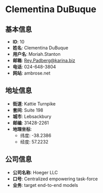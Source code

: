 # Clementina DuBuque

## 基本信息
- **ID**: 10
- **姓名**: Clementina DuBuque
- **用户名**: Moriah.Stanton
- **邮箱**: Rey.Padberg@karina.biz
- **电话**: 024-648-3804
- **网站**: ambrose.net

## 地址信息
- **街道**: Kattie Turnpike
- **套间**: Suite 198
- **城市**: Lebsackbury
- **邮编**: 31428-2261
- **地理坐标**: 
  - 纬度: -38.2386
  - 经度: 57.2232

## 公司信息
- **公司名称**: Hoeger LLC
- **口号**: Centralized empowering task-force
- **业务**: target end-to-end models